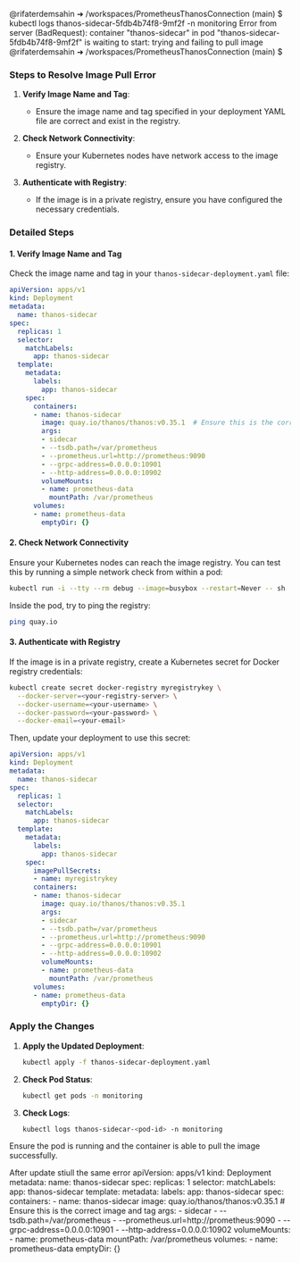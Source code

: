 @rifaterdemsahin ➜ /workspaces/PrometheusThanosConnection (main) $ kubectl logs thanos-sidecar-5fdb4b74f8-9mf2f  -n monitoring
Error from server (BadRequest): container "thanos-sidecar" in pod "thanos-sidecar-5fdb4b74f8-9mf2f" is waiting to start: trying and failing to pull image
@rifaterdemsahin ➜ /workspaces/PrometheusThanosConnection (main) $ 


### Steps to Resolve Image Pull Error

1. **Verify Image Name and Tag**:
   - Ensure the image name and tag specified in your deployment YAML file are correct and exist in the registry.

2. **Check Network Connectivity**:
   - Ensure your Kubernetes nodes have network access to the image registry.

3. **Authenticate with Registry**:
   - If the image is in a private registry, ensure you have configured the necessary credentials.

### Detailed Steps

#### 1. Verify Image Name and Tag

Check the image name and tag in your `thanos-sidecar-deployment.yaml` file:

```yaml
apiVersion: apps/v1
kind: Deployment
metadata:
  name: thanos-sidecar
spec:
  replicas: 1
  selector:
    matchLabels:
      app: thanos-sidecar
  template:
    metadata:
      labels:
        app: thanos-sidecar
    spec:
      containers:
      - name: thanos-sidecar
        image: quay.io/thanos/thanos:v0.35.1  # Ensure this is the correct image and tag
        args:
        - sidecar
        - --tsdb.path=/var/prometheus
        - --prometheus.url=http://prometheus:9090
        - --grpc-address=0.0.0.0:10901
        - --http-address=0.0.0.0:10902
        volumeMounts:
        - name: prometheus-data
          mountPath: /var/prometheus
      volumes:
      - name: prometheus-data
        emptyDir: {}
```

#### 2. Check Network Connectivity

Ensure your Kubernetes nodes can reach the image registry. You can test this by running a simple network check from within a pod:

```sh
kubectl run -i --tty --rm debug --image=busybox --restart=Never -- sh
```

Inside the pod, try to ping the registry:

```sh
ping quay.io
```

#### 3. Authenticate with Registry

If the image is in a private registry, create a Kubernetes secret for Docker registry credentials:

```sh
kubectl create secret docker-registry myregistrykey \
  --docker-server=<your-registry-server> \
  --docker-username=<your-username> \
  --docker-password=<your-password> \
  --docker-email=<your-email>
```

Then, update your deployment to use this secret:

```yaml
apiVersion: apps/v1
kind: Deployment
metadata:
  name: thanos-sidecar
spec:
  replicas: 1
  selector:
    matchLabels:
      app: thanos-sidecar
  template:
    metadata:
      labels:
        app: thanos-sidecar
    spec:
      imagePullSecrets:
      - name: myregistrykey
      containers:
      - name: thanos-sidecar
        image: quay.io/thanos/thanos:v0.35.1
        args:
        - sidecar
        - --tsdb.path=/var/prometheus
        - --prometheus.url=http://prometheus:9090
        - --grpc-address=0.0.0.0:10901
        - --http-address=0.0.0.0:10902
        volumeMounts:
        - name: prometheus-data
          mountPath: /var/prometheus
      volumes:
      - name: prometheus-data
        emptyDir: {}
```

### Apply the Changes

1. **Apply the Updated Deployment**:
   ```sh
   kubectl apply -f thanos-sidecar-deployment.yaml
   ```

2. **Check Pod Status**:
   ```sh
   kubectl get pods -n monitoring
   ```

3. **Check Logs**:
   ```sh
   kubectl logs thanos-sidecar-<pod-id> -n monitoring
   ```

Ensure the pod is running and the container is able to pull the image successfully.



After update stiull the same error 
apiVersion: apps/v1
kind: Deployment
metadata:
  name: thanos-sidecar
spec:
  replicas: 1
  selector:
    matchLabels:
      app: thanos-sidecar
  template:
    metadata:
      labels:
        app: thanos-sidecar
    spec:
      containers:
      - name: thanos-sidecar
        image: quay.io/thanos/thanos:v0.35.1  # Ensure this is the correct image and tag
        args:
        - sidecar
        - --tsdb.path=/var/prometheus
        - --prometheus.url=http://prometheus:9090
        - --grpc-address=0.0.0.0:10901
        - --http-address=0.0.0.0:10902
        volumeMounts:
        - name: prometheus-data
          mountPath: /var/prometheus
      volumes:
      - name: prometheus-data
        emptyDir: {}